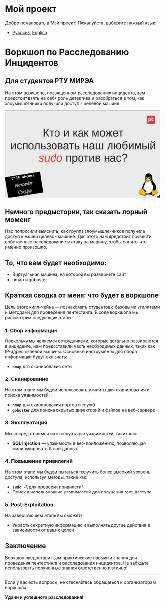 # Мой проект

Добро пожаловать в Мой проект! Пожалуйста, выберите нужный язык:

- [Русский](README.md), [English](README-en.md)
# Воркшоп по Расследованию Инцидентов

## Для студентов РТУ МИРЭА

На этом воркшопе, посвященном расследованию инцидента, вам предстоит взять на себя роль детектива и разобраться в том, как злоумышленники получили доступ к целевой машине.

![KILL_CHAIN](https://github.com/MNESTRASHNO/Base_Things/blob/main/photo_2024-07-23_15-32-20.jpg?raw=true)

## Немного предыстории, так сказать лорный момент

Нас попросили выяснить, как группа злоумышленников получила доступ к нашей целевой машине. Для этого нам предстоит провести собственное расследование и атаку на машину, чтобы понять, что именно произошло.

## То, что вам будет необходимо:
- Виртуальная машина, на которой вы развернете сайт
- nmap и gobuster

## Краткая сводка от меня: что будет в воркшопе

Цель этого килл-чейна — познакомить студентов с базовыми утилитами и методами для проведения пентестинга. В ходе воркшопа мы рассмотрим следующие этапы:

### 1. Сбор информации

Поскольку мы являемся сотрудниками, которые детально разбираются в инциденте, нам предоставили часть необходимых данных, таких как IP-адрес целевой машины. Основные инструменты для сбора информации будут включать:

- **`nmap`** для сканирования сети

### 2. Сканирование

На этом этапе мы будем использовать утилиты для сканирования и поиска уязвимостей:

- **`nmap`** для сканирования портов и служб
- **`gobuster`** для поиска скрытых директорий и файлов на веб-сервере

### 3. Эксплуатация

Мы сосредоточимся на эксплуатации уязвимостей, таких как:

- **SQL Injection** — уязвимость в веб-приложениях, позволяющая манипулировать базой данных

### 4. Повышение привилегий

На этом этапе мы будем пытаться получить более высокий уровень доступа, используя методы, такие как:

- **`sudo -l`** для проверки привилегий
- Поиск и использование уязвимостей для получения root-доступа

### 5. Post-Exploitation

На завершающем этапе вы сможете:

- Украсть секретную информацию и выполнять другие действия в зависимости от ваших целей

## Заключение

Воркшоп предоставит вам практические навыки и знания для проведения пентестинга и расследования инцидентов. Не забудьте использовать полученные знания ответственно и этично!

---

Если у вас есть вопросы, не стесняйтесь обращаться к организаторам воркшопа.

**Удачи и успешного расследования!**
